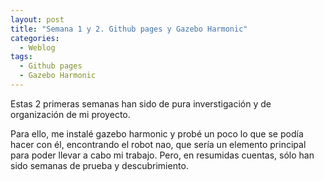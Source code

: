 ```yaml
---
layout: post
title: "Semana 1 y 2. Github pages y Gazebo Harmonic"
categories:
  - Weblog
tags:
  - Github pages
  - Gazebo Harmonic
---
```


Estas 2 primeras semanas han sido de pura inverstigación y de organización de mi proyecto.


Para ello, me instalé gazebo harmonic y probé un poco lo que se  podía hacer con él, encontrando el robot nao, que sería un elemento principal 
para poder llevar a cabo mi trabajo. Pero, en resumidas cuentas, sólo han sido semanas de prueba y descubrimiento.
